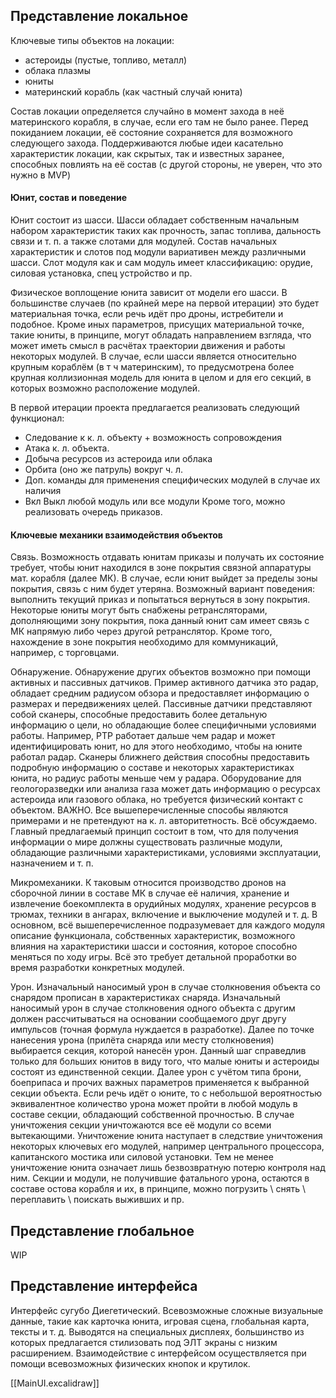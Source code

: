 ## Представление локальное

Ключевые типы объектов на локации:
- астероиды (пустые, топливо, металл)
- облака плазмы
- юниты
- материнский корабль (как частный случай юнита)

Состав локации определяется случайно в момент захода в неё материнского корабля, в случае, если его там не было ранее. Перед покиданием локации, её состояние сохраняется для возможного следующего захода. Поддерживаются любые идеи касательно характеристик локации, как скрытых, так и известных заранее, способных повлиять на её состав (с другой стороны, не уверен, что это нужно в MVP)
#### Юнит, состав и поведение
Юнит состоит из шасси. Шасси обладает собственным начальным набором характеристик таких как прочность, запас топлива, дальность связи и т. п. а также слотами для модулей. Состав начальных характеристик и слотов под модули вариативен между различными шасси. Слот модуля как и сам модуль имеет классификацию: орудие, силовая установка, спец устройство и пр.

Физическое воплощение юнита зависит от модели его шасси. В большинстве случаев (по крайней мере на первой итерации) это будет материальная точка, если речь идёт про дроны, истребители и подобное. Кроме иных параметров, присущих материальной точке, такие юниты, в принципе, могут обладать направлением взгляда, что может иметь смысл в расчётах траектории движения и работы некоторых модулей. В случае, если шасси является относительно крупным кораблём (в т ч материнским), то предусмотрена более крупная коллизионная модель для юнита в целом и для его секций, в которых возможно расположение модулей.

В первой итерации проекта предлагается реализовать следующий функционал:
- Следование к к. л. объекту + возможность сопровождения
- Атака к. л. объекта.
- Добыча ресурсов из астероида или облака
- Орбита (оно же патруль) вокруг ч. л.
- Доп. команды для применения специфических модулей в случае их наличия
- Вкл Выкл любой модуль или все модули
Кроме того, можно реализовать очередь приказов.
#### Ключевые механики взаимодействия объектов
Связь. Возможность отдавать юнитам приказы и получать их состояние требует, чтобы юнит находился в зоне покрытия связной аппаратуры мат. корабля (далее МК). В случае, если юнит выйдет за пределы зоны покрытия, связь с ним будет утеряна. Возможный вариант поведения: выполнить текущий приказ и попытаться вернуться в зону покрытия. Некоторые юниты могут быть снабжены ретрансляторами, дополняющими зону покрытия, пока данный юнит сам имеет связь с МК напрямую либо через другой ретранслятор. Кроме того, нахождение в зоне покрытия необходимо для коммуникаций, например, с торговцами.

Обнаружение. Обнаружение других объектов возможно при помощи активных и пассивных датчиков. Пример активного датчика это радар, обладает средним радиусом обзора и предоставляет информацию о размерах и передвижениях целей. Пассивные датчики представляют собой сканеры, способные предоставить более детальную информацию о цели, но обладающие более специфичными условиями работы. Например, РТР работает дальше чем радар и может идентифицировать юнит, но для этого необходимо, чтобы на юните работал радар. Сканеры ближнего действия способны предоставить подробную информацию о составе и некоторых характеристиках юнита, но радиус работы меньше чем у радара. Оборудование для геологоразведки или анализа газа может дать информацию о ресурсах астероида или газового облака, но требуется физический контакт с объектом.
ВАЖНО. Все вышеперечисленные способы являются примерами и не претендуют на к. л. авторитетность. Всё обсуждаемо. Главный предлагаемый принцип состоит в том, что для получения информации о мире должны существовать различные модули, обладающие различными характеристиками, условиями эксплуатации, назначением и т. п.

Микромеханики. К таковым относится производство дронов на сборочной линии в составе МК в случае её наличия, хранение и извлечение боекомплекта в орудийных модулях, хранение ресурсов в трюмах, техники в ангарах, включение и выключение модулей и т. д. В основном, всё вышеперечисленное подразумевает для каждого модуля описание функционала, собственных характеристик, возможного влияния на характеристики шасси и состояния, которое способно меняться по ходу игры. Всё это требует детальной проработки во время разработки конкретных модулей.

Урон. Изначальный наносимый урон в случае столкновения объекта со снарядом прописан в характеристиках снаряда. Изначальный наносимый урон в случае столкновения одного объекта с другим должен рассчитываться на основании сообщаемого друг другу импульсов (точная формула нуждается в разработке). Далее по точке нанесения урона (прилёта снаряда или месту столкновения) выбирается секция, которой нанесён урон. Данный шаг справедлив только для больших юнитов в виду того, что малые юниты и астероиды состоят из единственной секции. Далее урон с учётом типа брони, боеприпаса и прочих важных параметров применяется к выбранной секции объекта. Если речь идёт о юните, то с небольшой вероятностью эквивалентное количество урона может пройти в любой модуль в составе секции, обладающий собственной прочностью. В случае уничтожения секции уничтожаются все её модули со всеми вытекающими. Уничтожение юнита наступает в следствие уничтожения некоторых ключевых его модулей, например центрального процессора, капитанского мостика или силовой установки. Тем не менее уничтожение юнита означает лишь безвозвратную потерю контроля над ним. Секции и модули, не получившие фатального урона, остаются в составе остова корабля и их, в принципе, можно погрузить \ снять \ переплавить \ поискать выживших и пр.

## Представление глобальное

WIP
## Представление интерфейса

Интерфейс сугубо Диегетический. Всевозможные сложные визуальные данные, такие как карточка юнита, игровая сцена, глобальная карта, тексты и т. д. Выводятся на специальных дисплеях, большинство из которых предлагается стилизовать под ЭЛТ экраны с низким расширением.  Взаимодействие с интерфейсом осуществляется при помощи всевозможных физических кнопок и крутилок.

[[MainUI.excalidraw]]
